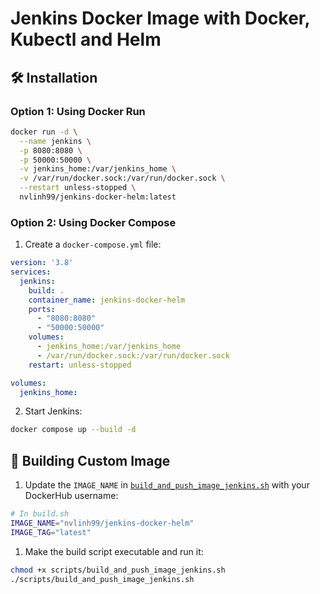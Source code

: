 # Jenkins Docker Image with Docker, Kubectl and Helm

## 🛠 Installation

### Option 1: Using Docker Run

```bash
docker run -d \
  --name jenkins \
  -p 8080:8080 \
  -p 50000:50000 \
  -v jenkins_home:/var/jenkins_home \
  -v /var/run/docker.sock:/var/run/docker.sock \
  --restart unless-stopped \
  nvlinh99/jenkins-docker-helm:latest
```

### Option 2: Using Docker Compose

1. Create a `docker-compose.yml` file:

```yaml
version: '3.8'
services:
  jenkins:
    build: .
    container_name: jenkins-docker-helm
    ports:
      - "8080:8080"
      - "50000:50000"
    volumes:
      - jenkins_home:/var/jenkins_home
      - /var/run/docker.sock:/var/run/docker.sock
    restart: unless-stopped

volumes:
  jenkins_home:
```

2. Start Jenkins:
```bash
docker compose up --build -d
```

## 🔨 Building Custom Image

1. Update the `IMAGE_NAME` in [`build_and_push_image_jenkins.sh`](https://github.com/DucLong06/face-detection-ml-system/blob/38c517b0861ed4b0ed3960e63dd036e3dcbe617b/scripts/build_and_push_image_jenkins.sh#L8-L9) with your DockerHub username:
```bash
# In build.sh
IMAGE_NAME="nvlinh99/jenkins-docker-helm"
IMAGE_TAG="latest"
```

1. Make the build script executable and run it:
```bash
chmod +x scripts/build_and_push_image_jenkins.sh
./scripts/build_and_push_image_jenkins.sh
```